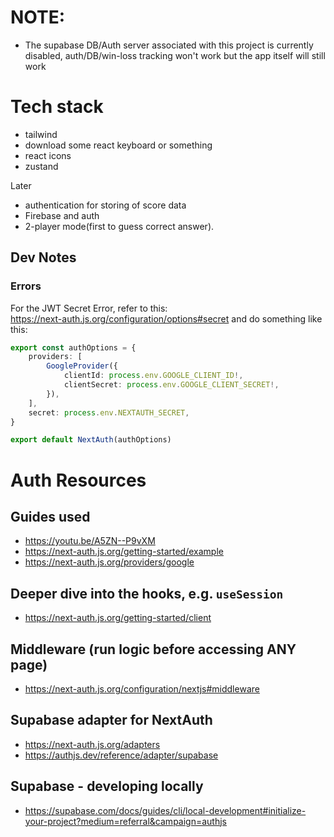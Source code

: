 # NOTE:

-   The supabase DB/Auth server associated with this project is currently disabled, auth/DB/win-loss tracking won't work but the app itself will still work

# Tech stack

-   tailwind
-   download some react keyboard or something
-   react icons
-   zustand

Later

-   authentication for storing of score data
-   Firebase and auth
-   2-player mode(first to guess correct answer).

## Dev Notes

### Errors

For the JWT Secret Error, refer to this:  
https://next-auth.js.org/configuration/options#secret
and do something like this:

```ts
export const authOptions = {
    providers: [
        GoogleProvider({
            clientId: process.env.GOOGLE_CLIENT_ID!,
            clientSecret: process.env.GOOGLE_CLIENT_SECRET!,
        }),
    ],
    secret: process.env.NEXTAUTH_SECRET,
}

export default NextAuth(authOptions)
```

# Auth Resources

## Guides used

-   https://youtu.be/A5ZN--P9vXM
-   https://next-auth.js.org/getting-started/example
-   https://next-auth.js.org/providers/google

## Deeper dive into the hooks, e.g. `useSession`

-   https://next-auth.js.org/getting-started/client

## Middleware (run logic before accessing ANY page)

-   https://next-auth.js.org/configuration/nextjs#middleware

## Supabase adapter for NextAuth

-   https://next-auth.js.org/adapters
-   https://authjs.dev/reference/adapter/supabase

## Supabase - developing locally

-   https://supabase.com/docs/guides/cli/local-development#initialize-your-project?medium=referral&campaign=authjs
